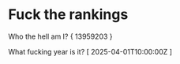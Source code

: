 # Fuck the rankings

Who the hell am I?
{ 13959203 }

What fucking year is it?
[ 2025-04-01T10:00:00Z ]
